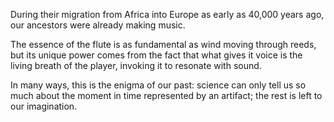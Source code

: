 During their migration from Africa into Europe as early as 40,000 years ago, our ancestors were already making music.

The essence of the flute is as fundamental as wind moving through reeds, but its unique power comes from the fact that what gives it voice is the living breath of the player, invoking it to resonate with sound. 

In many ways, this is the enigma of our past: science can only tell us so much about the moment in time represented by an artifact; the rest is left to our imagination.
